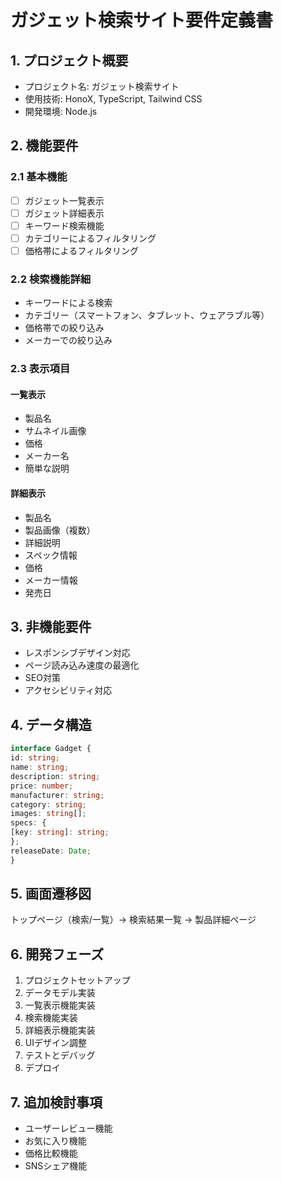 # ガジェット検索サイト要件定義書

## 1. プロジェクト概要

- プロジェクト名: ガジェット検索サイト
- 使用技術: HonoX, TypeScript, Tailwind CSS
- 開発環境: Node.js

## 2. 機能要件

### 2.1 基本機能

- [ ] ガジェット一覧表示
- [ ] ガジェット詳細表示
- [ ] キーワード検索機能
- [ ] カテゴリーによるフィルタリング
- [ ] 価格帯によるフィルタリング

### 2.2 検索機能詳細

- キーワードによる検索
- カテゴリー（スマートフォン、タブレット、ウェアラブル等）
- 価格帯での絞り込み
- メーカーでの絞り込み

### 2.3 表示項目

#### 一覧表示

- 製品名
- サムネイル画像
- 価格
- メーカー名
- 簡単な説明

#### 詳細表示

- 製品名
- 製品画像（複数）
- 詳細説明
- スペック情報
- 価格
- メーカー情報
- 発売日

## 3. 非機能要件

- レスポンシブデザイン対応
- ページ読み込み速度の最適化
- SEO対策
- アクセシビリティ対応

## 4. データ構造

```typescript
interface Gadget {
id: string;
name: string;
description: string;
price: number;
manufacturer: string;
category: string;
images: string[];
specs: {
[key: string]: string;
};
releaseDate: Date;
}
```

## 5. 画面遷移図

トップページ（検索/一覧）→ 検索結果一覧 → 製品詳細ページ

## 6. 開発フェーズ

1. プロジェクトセットアップ
2. データモデル実装
3. 一覧表示機能実装
4. 検索機能実装
5. 詳細表示機能実装
6. UIデザイン調整
7. テストとデバッグ
8. デプロイ

## 7. 追加検討事項

- ユーザーレビュー機能
- お気に入り機能
- 価格比較機能
- SNSシェア機能
